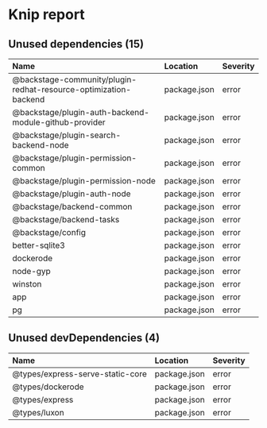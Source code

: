 # Knip report

## Unused dependencies (15)

| Name                                                             | Location     | Severity |
| :--------------------------------------------------------------- | :----------- | :------- |
| @backstage-community/plugin-redhat-resource-optimization-backend | package.json | error    |
| @backstage/plugin-auth-backend-module-github-provider            | package.json | error    |
| @backstage/plugin-search-backend-node                            | package.json | error    |
| @backstage/plugin-permission-common                              | package.json | error    |
| @backstage/plugin-permission-node                                | package.json | error    |
| @backstage/plugin-auth-node                                      | package.json | error    |
| @backstage/backend-common                                        | package.json | error    |
| @backstage/backend-tasks                                         | package.json | error    |
| @backstage/config                                                | package.json | error    |
| better-sqlite3                                                   | package.json | error    |
| dockerode                                                        | package.json | error    |
| node-gyp                                                         | package.json | error    |
| winston                                                          | package.json | error    |
| app                                                              | package.json | error    |
| pg                                                               | package.json | error    |

## Unused devDependencies (4)

| Name                             | Location     | Severity |
| :------------------------------- | :----------- | :------- |
| @types/express-serve-static-core | package.json | error    |
| @types/dockerode                 | package.json | error    |
| @types/express                   | package.json | error    |
| @types/luxon                     | package.json | error    |
